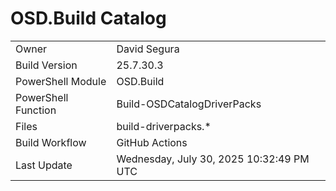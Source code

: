 ﻿# OSD.Build Catalog

| | |
|-|-|
| Owner | David Segura |
| Build Version | 25.7.30.3 |
| PowerShell Module | OSD.Build |
| PowerShell Function | Build-OSDCatalogDriverPacks |
| Files | build-driverpacks.* |
| Build Workflow | GitHub Actions |
| Last Update | Wednesday, July 30, 2025 10:32:49 PM UTC |
